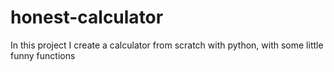 # honest-calculator
In this project I create a calculator from scratch with python, with some little funny functions
